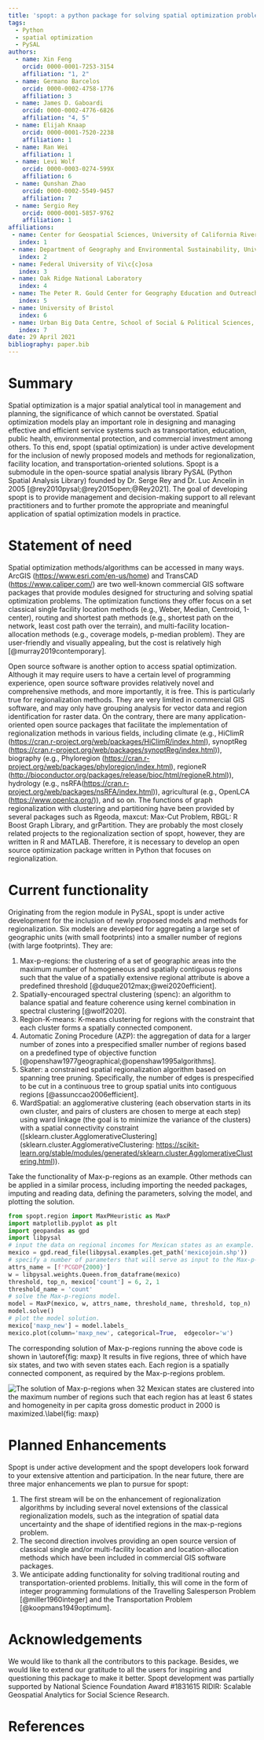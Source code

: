 ```yaml
---
title: 'spopt: a python package for solving spatial optimization problems in PySAL'
tags:
  - Python
  - spatial optimization
  - PySAL
authors:
  - name: Xin Feng
    orcid: 0000-0001-7253-3154
    affiliation: "1, 2" 
  - name: Germano Barcelos
    orcid: 0000-0002-4758-1776
    affiliation: 3
  - name: James D. Gaboardi
    orcid: 0000-0002-4776-6826
    affiliation: "4, 5"
  - name: Elijah Knaap
    orcid: 0000-0001-7520-2238
    affiliation: 1
  - name: Ran Wei
    affiliation: 1
  - name: Levi Wolf
    orcid: 0000-0003-0274-599X
    affiliation: 6
  - name: Qunshan Zhao
    orcid: 0000-0002-5549-9457
    affiliation: 7
  - name: Sergio Rey
    orcid: 0000-0001-5857-9762
    affiliation: 1
affiliations:
 - name: Center for Geospatial Sciences, University of California Riverside
   index: 1
 - name: Department of Geography and Environmental Sustainability, University of Oklahoma
   index: 2
 - name: Federal University of Vi\c{c}osa
   index: 3
 - name: Oak Ridge National Laboratory
   index: 4
 - name: The Peter R. Gould Center for Geography Education and Outreach, Penn State
   index: 5 
 - name: University of Bristol
   index: 6
 - name: Urban Big Data Centre, School of Social & Political Sciences, University of Glasgow
   index: 7
date: 29 April 2021
bibliography: paper.bib
---
```



# Summary

Spatial optimization is a major spatial analytical tool in management and planning, the significance of which cannot be overstated. Spatial optimization models play an important role in designing and managing effective and efficient service systems such as transportation, education, public health, environmental protection, and commercial investment among others. To this end, spopt (spatial optimization) is under active development for the inclusion of newly proposed models and methods for regionalization, facility location, and transportation-oriented solutions.  Spopt is a submodule in the open-source spatial analysis library PySAL (Python Spatial Analysis Library) founded by Dr. Serge Rey and Dr. Luc Ancelin in 2005 [@rey2010pysal;@rey2015open;@Rey2021]. The goal of developing spopt is to provide management and decision-making support to all relevant practitioners and to further promote the appropriate and meaningful application of spatial optimization models in practice.


# Statement of need

Spatial optimization methods/algorithms can be accessed in many ways. ArcGIS (https://www.esri.com/en-us/home) and TransCAD (https://www.caliper.com/) are two well-known commercial GIS software packages that provide modules designed for structuring and solving spatial optimization problems. The optimization functions they offer focus on a set classical single facility location methods (e.g., Weber, Median, Centroid, 1-center), routing and shortest path methods (e.g., shortest path on the network, least cost path over the terrain), and multi-facility location-allocation methods (e.g., coverage models, p-median problem). They are user-friendly and visually appealing, but the cost is relatively high [@murray2019contemporary]. 

Open source software is another option to access spatial optimization. Although it may require users to have a certain level of programming experience, open source software provides relatively novel and comprehensive methods, and more importantly, it is free. This is particularly true for regionalization methods. They are very limited in commercial GIS software, and may only have grouping analysis for vector data and region identification for raster data. On the contrary, there are many application-oriented open source packages that facilitate the implementation of regionalization methods in various fields, including climate (e.g., HiClimR (https://cran.r-project.org/web/packages/HiClimR/index.html), synoptReg (https://cran.r-project.org/web/packages/synoptReg/index.html)), biography (e.g., Phyloregion (https://cran.r-project.org/web/packages/phyloregion/index.html), regioneR (http://bioconductor.org/packages/release/bioc/html/regioneR.html)), hydrology (e.g., nsRFA(https://cran.r-project.org/web/packages/nsRFA/index.html)), agricultural (e.g., OpenLCA (https://www.openlca.org/)), and so on. The functions of graph regionalization with clustering and partitioning have been provided by several packages such as Rgeoda, maxcut: Max-Cut Problem, RBGL: R Boost Graph Library, and grPartition. They are probably the most closely related projects to the regionalization section of spopt, however, they are written in R and MATLAB. Therefore, it is necessary to develop an open source optimization package written in Python that focuses on regionalization.


# Current functionality 

Originating from the region module in PySAL, spopt is under active development for the inclusion of newly proposed models and methods for regionalization. Six models are developed for aggregating a large set of geographic units (with small footprints) into a smaller number of regions (with large footprints). They are:
1. Max-p-regions: the clustering of a set of geographic areas into the maximum number of homogeneous and spatially contiguous regions such that the value of a spatially extensive regional attribute is above a predefined threshold [@duque2012max;@wei2020efficient].
2. Spatially-encouraged spectral clustering (spenc): an algorithm to balance spatial and feature coherence using kernel combination in spectral clustering [@wolf2020].
3. Region-K-means: K-means clustering for regions with the constraint that each cluster forms a spatially connected component.
4. Automatic Zoning Procedure (AZP): the aggregation of data for a larger number of zones into a prespecified smaller number of regions based on a predefined type of objective function [@openshaw1977geographical;@openshaw1995algorithms].
5. Skater: a constrained spatial regionalization algorithm based on spanning tree pruning. Specifically, the number of edges is prespecified to be cut in a continuous tree to group spatial units into contiguous regions [@assunccao2006efficient]. 
6. WardSpatial: an agglomerative clustering (each observation starts in its own cluster, and pairs of clusters are chosen to merge at each step) using ward linkage (the goal is to minimize the variance of the clusters) with a spatial connectivity constraint ([sklearn.cluster.AgglomerativeClustering](sklearn.cluster.AgglomerativeClustering: https://scikit-learn.org/stable/modules/generated/sklearn.cluster.AgglomerativeClustering.html)).

Take the functionality of Max-p-regions as an example. Other methods can be applied in a similar process, including importing the needed packages, imputing and reading data, defining the parameters, solving the model, and plotting the solution. 

```python
from spopt.region import MaxPHeuristic as MaxP
import matplotlib.pyplot as plt
import geopandas as gpd
import libpysal
# input the data on regional incomes for Mexican states as an example.
mexico = gpd.read_file(libpysal.examples.get_path('mexicojoin.shp'))
# specify a number of parameters that will serve as input to the Max-p-regions model. Details can be found # on https://pysal.org/spopt/notebooks/maxp.html.
attrs_name = [f'PCGDP{2000}']
w = libpysal.weights.Queen.from_dataframe(mexico)
threshold, top_n, mexico['count'] = 6, 2, 1
threshold_name = 'count'
# solve the Max-p-regions model.
model = MaxP(mexico, w, attrs_name, threshold_name, threshold, top_n)
model.solve()
# plot the model solution.
mexico['maxp_new'] = model.labels_
mexico.plot(column='maxp_new', categorical=True,  edgecolor='w')
```
The corresponding solution of Max-p-regions running the above code is shown in \autoref{fig: maxp}
It results in five regions, three of which have six states, and two with seven states each. Each region is a spatially connected component, as required by the Max-p-regions problem.

![The solution of Max-p-regions when 32 Mexican states are clustered into the maximum number of regions such that each region has at least 6 states and homogeneity in per capita gross domestic product in 2000 is maximized.\label{fig: maxp}](figs/mexico_maxp.png)


# Planned Enhancements

Spopt is under active development and the spopt developers look forward to your extensive attention and participation. In the near future, there are three major enhancements we plan to pursue for spopt:

1. The first stream will be on the enhancement of regionalization algorithms by including several novel extensions of the classical regionalization models, such as the integration of spatial data uncertainty and the shape of identified regions in the max-p-regions problem.
2. The second direction involves providing an open source version of classical single and/or multi-facility location and location-allocation methods which have been included in commercial GIS software packages. 
3. We anticipate adding functionality for solving traditional routing and transportation-oriented problems. Initially, this will come in the form of integer programming formulations of the Travelling Salesperson Problem [@miller1960integer] and the Transportation Problem [@koopmans1949optimum].


# Acknowledgements
We would like to thank all the contributors to this package. Besides, we would like to extend our gratitude to all the users for inspiring and questioning this package to make it better. Spopt development was partially supported by National Science Foundation Award #1831615 RIDIR: Scalable Geospatial Analytics for Social Science Research. 


# References

